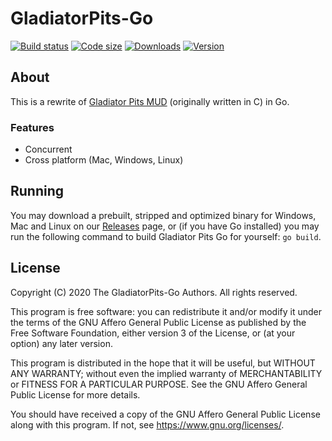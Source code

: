 # GladiatorPits-Go

[![Build status](https://img.shields.io/appveyor/build/servusDei2018/GladiatorPits-Go?style=flat-square)](https://ci.appveyor.com/project/servusDei2018/gladiatorpits-go)
[![Code size](https://img.shields.io/github/languages/code-size/servusDei2018/GladiatorPits-Go?style=flat-square)](https://github.com/servusDei2018/GladiatorPits-Go)
[![Downloads](https://img.shields.io/github/downloads/servusDei2018/GladiatorPits-Go/total?style=flat-square)](https://github.com/servusDei2018/GladiatorPits-Go/releases/latest)
[![Version](https://img.shields.io/badge/Version-1.0.0.alpha-informational?style=flat-square)](https://github.com/servusDei2018/GladiatorPits-Go)

## About

This is a rewrite of [Gladiator Pits MUD](https://github.com/servusdei2018/gladiatorpits-mud/) (originally written in C) in Go.

### Features

 - Concurrent
 - Cross platform (Mac, Windows, Linux)

## Running

You may download a prebuilt, stripped and optimized binary for Windows, Mac and Linux on our [Releases](https://github.com/servusDei2018/GladiatorPits-Go/releases/latest) page, or (if you have Go installed) you may run the following command to build Gladiator Pits Go for yourself: `go build`.

## License

Copyright (C) 2020 The GladiatorPits-Go Authors. All rights reserved.

This program is free software: you can redistribute it and/or modify it under the terms of the GNU Affero General Public License as published by the Free Software Foundation, either version 3 of the License, or (at your option) any later version.

This program is distributed in the hope that it will be useful, but WITHOUT ANY WARRANTY; without even the implied warranty of MERCHANTABILITY or FITNESS FOR A PARTICULAR PURPOSE.  See the GNU Affero General Public License for more details.

You should have received a copy of the GNU Affero General Public License along with this program.  If not, see <https://www.gnu.org/licenses/>.
